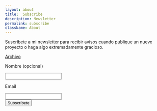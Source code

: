 ```yaml
---
layout: about
title:  Subscribe
description: Newsletter
permalink: subscribe
className: About
---
```


Suscríbete a mi newsletter para recibir avisos cuando publique un nuevo
proyecto o haga algo extremadamente gracioso. 

[Archivo](/tags/newsletter)

<div class="Contact">
<form class="Form" method="post" action="https://mailer.javier.computer/subscription/form">
<input type="hidden" name="nonce" />
<input type="hidden" name="l" value="10546b54-985f-41ab-836c-eac7e11477ef"/>

<label class="Label" for="name">Nombre <span class="is-optional">(opcional)</span></label>
<div class="Input__field">
<input class="Input" type="text" name="name" placeholder="" />
</div>

<label class="Label" for="email">Email</label>
<div class="Input__field">
<input class="Input" type="email" name="email" required placeholder="" />
</div>

<div class="Actions"><input class="Button" type="submit" value="Subscríbete" /></div>
</form>
</div>
